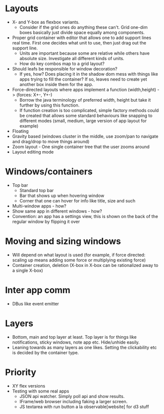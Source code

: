 # Layouts
* X- and Y-box as flexbox variants.
  * Consider if the grid ones do anything these can't. Grid one-dim boxes basically just divide space equally among components.
* Proper grid container with editor that allows one to add support lines real time. First one decides what unit to use, then just drag out the support line.
  * Units are important because some are relative while others have absolute size. Investigate all different kinds of units.
  * How do key combos map to a grid layout?
* Should leafs be responsible for window decoration?
  * If yes, how? Does placing it in the shadow dom mess with things like apps trying to fill the container? If so, leaves need to create yet another box inside them for the app.
* Force-directed layouts where apps implement a function (width,height) -> (forces: X+-, Y+-)
  * Borrow the java terminology of preferred width, height but take it further by using this function.
  * If function creation is too complicated, simple factory methods could be created that allows some standard behaviours like snapping to different modes (small, medium, large version of app layout for example) 
* Floating
* Gravity based (windows cluster in the middle, use zoom/pan to navigate and drag/drop to move things around)
* Zoom layout - One single container tree that the user zooms around
* Layout editing mode

# Windows/containers
* Top bar
	* Standard top bar
	* Bar that shows up when hovering window
	* Corner that one can hover for info like title, size and such
* Multi-window apps - how?
* Show same app in different windows - how?
* Convention: an app has a settings view, this is shown on the back of the regular window by flipping it over

# Moving and sizing windows
* Will depend on what layout is used (for example, if force directed: scaling up means adding some force or multiplying existing force)
* Container creation, deletion (X-box in X-box can be rationalized away to a single X-box)

# Inter app comm
* DBus like event emitter

# Layers
* Bottom, main and top layer at least. Top layer is for things like notifications, sticky windows, note app etc. Hide/unhide easily.
 * Leaning towards as many layers as one likes. Setting the clickability etc is decided by the container type.

# Priority
* XY flex versions
* Testing with some real apps
  * JSON api watcher. Simply poll api and show results.
  * IFrame/web browser including faking a larger screen.
  * JS textarea with run button a la observable[website] for d3 stuff